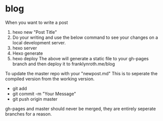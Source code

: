 # blog

When you want to write a post
1. hexo new "Post Title"
2. Do your writing and use the below command to see your changes on a local development server.
3. hexo server
4. Hexo generate
8. hexo deploy
The above will generate a static file to your gh-pages branch and then deploy it to franklynroth.me/blog

To update the master repo with your "newpost.md" This is to seperate the compiled version from the working version.

* git add
* git commit -m "Your Message"
* git push origin master

gh-pages and master should never be merged, they are entirely seperate branches for a reason.
